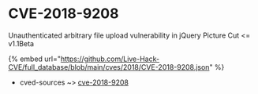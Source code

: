 # CVE-2018-9208

Unauthenticated arbitrary file upload vulnerability in jQuery Picture Cut <= v1.1Beta

{% embed url="https://github.com/Live-Hack-CVE/full_database/blob/main/cves/2018/CVE-2018-9208.json" %}


* cved-sources ~> [cve-2018-9208](https://www.alice-snow.ru/2018/database/cve-2018-9208/cve-2018-9208-cved-sources)